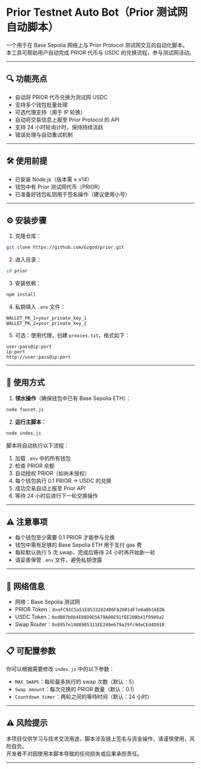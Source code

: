 # Prior Testnet Auto Bot（Prior 测试网自动脚本）

一个用于在 Base Sepolia 网络上与 Prior Protocol 测试网交互的自动化脚本。  
本工具可帮助用户自动完成 PRIOR 代币与 USDC 的兑换流程，参与测试网活动。

---

## 🔍 功能亮点

- 自动将 PRIOR 代币兑换为测试网 USDC  
- 支持多个钱包批量处理  
- 可选代理支持（用于 IP 轮换）  
- 自动将交易信息上报至 Prior Protocol 的 API  
- 支持 24 小时轮询计时，保持持续活跃  
- 错误处理与自动重试机制  

---

## 🛠️ 使用前提

- 已安装 Node.js（版本需 ≥ v14）  
- 钱包中有 Prior 测试网代币（PRIOR）  
- 已准备好钱包私钥用于签名操作（建议使用小号）

---

## ⚙️ 安装步骤

1. 克隆仓库：
```bash
git clone https://github.com/Gzgod/prior.git
```

2. 进入目录：
```bash
cd prior
```

3. 安装依赖：
```bash
npm install
```

4. 私钥填入 `.env` 文件：
```env
WALLET_PK_1=your_private_key_1
WALLET_PK_2=your_private_key_2
```

5. 可选：使用代理，创建 `proxies.txt`，格式如下：
```
user:pass@ip:port
ip:port
http://user:pass@ip:port
```

---

## 🚀 使用方式

1. **领水操作**（确保钱包中已有 Base Sepolia ETH）：
```bash
node faucet.js
```

2. **运行主脚本**：
```bash
node index.js
```

脚本将自动执行以下流程：

1. 加载 `.env` 中的所有钱包  
2. 检查 PRIOR 余额  
3. 自动授权 PRIOR（如尚未授权）  
4. 每个钱包执行 0.1 PRIOR → USDC 的兑换  
5. 成功交易自动上报至 Prior API  
6. 等待 24 小时后进行下一轮交换操作  

---

## ⚠️ 注意事项

- 每个钱包至少需要 0.1 PRIOR 才能参与兑换  
- 钱包中需有足够的 Base Sepolia ETH 用于支付 gas 费  
- 每轮默认执行 5 次 swap，完成后等待 24 小时再开始新一轮  
- 请妥善保管 `.env` 文件，避免私钥泄露  

---

## 🔗 网络信息

- 网络：Base Sepolia 测试网  
- PRIOR Token：`0xeFC91C5a51E8533282486FA2601dFfe0a0b16EDb`  
- USDC Token：`0xdB07b0b4E88D9D5A79A08E91fEE20Bb41f9989a2`  
- Swap Router：`0x8957e1988905311EE249e679a29fc9deCEd4D910`

---

## 📋 可配置参数

你可以根据需要修改 `index.js` 中的以下参数：

- `MAX_SWAPS`：每轮最多执行的 swap 次数（默认：5）  
- `Swap amount`：每次兑换的 PRIOR 数量（默认：0.1）  
- `Countdown timer`：两轮之间的等待时间（默认：24 小时）  

---

## ⚠️ 风险提示

本项目仅供学习与技术交流用途，脚本涉及链上签名与资金操作，请谨慎使用，风险自负。  
开发者不对因使用本脚本导致的任何损失或后果承担责任。

---

<!-- Auto-update: 2025-10-14T06:49:19.107023 -->

<!-- Auto-update: 2025-10-16T08:56:16.518722 -->
